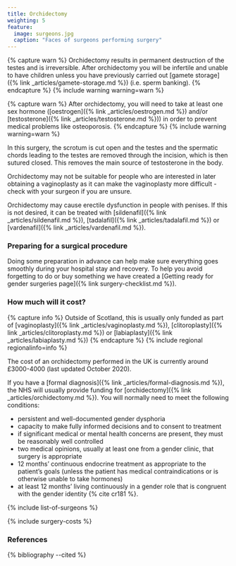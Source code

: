 ```yaml
---
title: Orchidectomy
weighting: 5
feature:
  image: surgeons.jpg
  caption: "Faces of surgeons performing surgery"
---
```


{% capture warn %}
Orchidectomy results in permanent destruction of the testes and is irreversible. After orchidectomy you will be infertile and unable to have children unless you have previously carried out [gamete storage]({% link _articles/gamete-storage.md %}) (i.e. sperm banking).
{% endcapture %}
{% include warning warning=warn %}

{% capture warn %}
After orchidectomy, you will need to take at least one sex hormone ([oestrogen]({% link _articles/oestrogen.md %}) and/or [testosterone]({% link _articles/testosterone.md %})) in order to prevent medical problems like osteoporosis.
{% endcapture %}
{% include warning warning=warn %}

In this surgery, the scrotum is cut open and the testes and the spermatic chords leading to the testes are removed through the incision, which is then sutured closed. This removes the main source of testosterone in the body.

Orchidectomy may not be suitable for people who are interested in later obtaining a vaginoplasty as it can make the vaginoplasty more difficult - check with your surgeon if you are unsure. 

Orchidectomy may cause erectile dysfunction in people with penises. If this is not desired, it can be treated with [sildenafil]({% link _articles/sildenafil.md %}), [tadalafil]({% link _articles/tadalafil.md %}) or [vardenafil]({% link _articles/vardenafil.md %}).

### Preparing for a surgical procedure

Doing some preparation in advance can help make sure everything goes smoothly during your hospital stay and recovery. To help you avoid forgetting to do or buy something we have created a [Getting ready for gender surgeries page]({% link surgery-checklist.md %}).

### How much will it cost?

{% capture info %}
Outside of Scotland, this is usually only funded as part of [vaginoplasty]({% link _articles/vaginoplasty.md %}), [clitoroplasty]({% link _articles/clitoroplasty.md %}) or [labiaplasty]({% link _articles/labiaplasty.md %})
{% endcapture %}
{% include regional regionalinfo=info %}

The cost of an orchidectomy performed in the UK is currently around £3000-4000 (last updated October 2020).

If you have a [formal diagnosis]({% link _articles/formal-diagnosis.md %}), the NHS will usually provide funding for [orchidectomy]({% link _articles/orchidectomy.md %}). You will normally need to meet the following conditions:

- persistent and well-documented gender dysphoria
- capacity to make fully informed decisions and to consent to treatment
- if significant medical or mental health concerns are present, they must be reasonably well controlled
- two medical opinions, usually at least one from a gender clinic, that surgery is appropriate 
- 12 months’ continuous endocrine treatment as appropriate to the
patient’s goals (unless the patient has medical contraindications
or is otherwise unable to take hormones)
- at least 12 months’ living continuously in a gender role that is
congruent with the gender identity {% cite cr181 %}.

{% include list-of-surgeons %}

{% include surgery-costs %}

### References

{% bibliography --cited %}  
